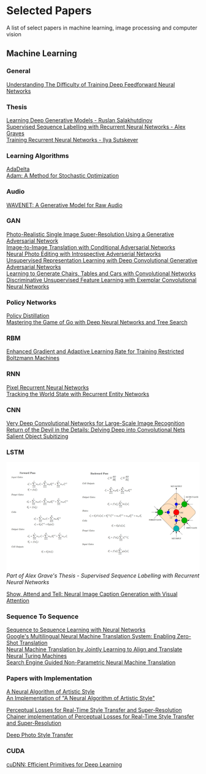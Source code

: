 # Selected Papers
A list of select papers in machine learning, image processing and computer vision

## Machine Learning

### General
[Understanding The Difficulty of Training Deep Feedforward Neural Networks](http://jmlr.org/proceedings/papers/v9/glorot10a/glorot10a.pdf) </br>

### Thesis
[Learning Deep Generative Models - Ruslan Salakhutdinov](http://cubs.buffalo.edu/govind/CSE705-SeminarPapers/9.pdf)</br>
[Supervised Sequence Labelling with Recurrent Neural Networks - Alex Graves](http://www.cs.toronto.edu/~graves/phd.pdf)</br>
[Training Recurrent Neural Networks - Ilya Sutskever](http://www.cs.utoronto.ca/~ilya/pubs/ilya_sutskever_phd_thesis.pdf) </br>

### Learning Algorithms
[AdaDelta](https://arxiv.org/abs/1212.5701)</br>
[Adam: A Method for Stochastic Optimization](https://arxiv.org/abs/1412.6980)</br>

### Audio
[WAVENET: A Generative Model for Raw Audio](https://arxiv.org/pdf/1609.03499.pdf) </br>

### GAN
[Photo-Realistic Single Image Super-Resolution Using a Generative Adversarial Network](https://arxiv.org/pdf/1609.04802.pdf) </br>
[Image-to-Image Translation with Conditional Adversarial Networks](https://arxiv.org/abs/1611.07004)</br>
[Neural Photo Editing with Introspective Adverserial Networks](https://openreview.net/pdf?id=HkNKFiGex)</br>
[Unsupervised Representation Learning with Deep Convolutional Generative Adversarial Networks](https://arxiv.org/abs/1511.06434)</br>
[Learning to Generate Chairs, Tables and Cars with Convolutional Networks](https://arxiv.org/abs/1411.5928)</br>
[Discriminative Unsupervised Feature Learning with Exemplar Convolutional Neural Networks](https://arxiv.org/abs/1406.6909)</br>

### Policy Networks
[Policy Distillation](https://arxiv.org/abs/1511.06295) </br>
[Mastering the Game of Go with Deep Neural Networks and Tree Search](https://storage.googleapis.com/deepmind-media/alphago/AlphaGoNaturePaper.pdf) </br>

### RBM
[Enhanced Gradient and Adaptive Learning Rate for Training Restricted Boltzmann Machines](https://users.ics.aalto.fi/praiko/papers/icml11.pdf) </br>

### RNN
[Pixel Recurrent Neural Networks](https://arxiv.org/abs/1601.06759)</br>
[Tracking the World State with Recurrent Entity Networks](https://arxiv.org/abs/1612.03969)

### CNN
[Very Deep Convolutional Networks for Large-Scale Image Recognition](https://arxiv.org/abs/1409.1556)</br>
[Return of the Devil in the Details: Delving Deep into Convolutional Nets](https://arxiv.org/abs/1405.3531)</br>
[Salient Object Subitizing](https://arxiv.org/abs/1607.07525)</br>

### LSTM
![screen-shot](https://github.com/omidsakhi/selected-papers/blob/master/lstm/equations.jpg)
*Part of Alex Grave's Thesis - Supervised Sequence Labelling with Recurrent Neural Networks*

[Show, Attend and Tell: Neural Image Caption Generation with Visual Attention](https://arxiv.org/abs/1502.03044) </br>

### Sequence To Sequence
[Sequence to Sequence Learning with Neural Networks](https://papers.nips.cc/paper/5346-sequence-to-sequence-learning-with-neural-networks.pdf) </br>
[Google's Multilingual Neural Machine Translation System: Enabling Zero-Shot Translation](https://arxiv.org/abs/1611.04558) </br>
[Neural Machine Translation by Jointly Learning to Align and Translate](https://arxiv.org/abs/1409.0473) </br>
[Neural Turing Machines](https://arxiv.org/abs/1410.5401) </br>
[Search Engine Guided Non-Parametric Neural Machine Translation](https://arxiv.org/abs/1705.07267) </br>

### Papers with Implementation
[A Neural Algorithm of Artistic Style](https://arxiv.org/abs/1508.06576) </br>
[An Implementation of "A Neural Algorithm of Artistic Style"](https://github.com/fzliu/style-transfer)</br>

[Perceptual Losses for Real-Time Style Transfer and Super-Resolution](https://arxiv.org/pdf/1603.08155v1.pdf) </br>
[Chainer implementation of Perceptual Losses for Real-Time Style Transfer and Super-Resolution](https://github.com/yusuketomoto/chainer-fast-neuralstyle) </br>

[Deep Photo Style Transfer](https://arxiv.org/abs/1703.07511) </br>

### CUDA
[cuDNN: Efficient Primitives for Deep Learning](https://arxiv.org/abs/1410.0759)
